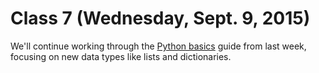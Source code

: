 # Class 7 (Wednesday, Sept. 9, 2015)

We'll continue working through the [Python basics](https://github.com/cjdd3b/advanced-data-journalism/blob/master/week3/class6/python-basics.md) guide from last week, focusing on new data types like lists and dictionaries.